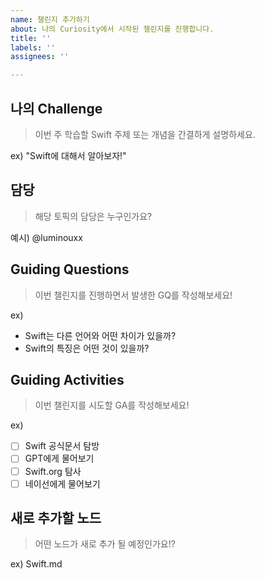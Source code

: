 ```yaml
---
name: 챌린지 추가하기
about: 나의 Curiosity에서 시작된 챌린지를 진행합니다.
title: ''
labels: ''
assignees: ''

---
```


## 나의 Challenge
> 이번 주 학습할 Swift 주제 또는 개념을 간결하게 설명하세요.

ex) "Swift에 대해서 알아보자!"


## 담당
> 해당 토픽의 담당은 누구인가요?

예시) @luminouxx


## Guiding Questions
> 이번 챌린지를 진행하면서 발생한 GQ를 작성해보세요!

ex) 
- Swift는 다른 언어와 어떤 차이가 있을까?
- Swift의 특징은 어떤 것이 있을까?


## Guiding Activities
> 이번 챌린지를 시도할 GA를 작성해보세요!

ex)
- [ ] Swift 공식문서 탐방
- [ ] GPT에게 물어보기
- [ ] Swift.org 탐사
- [ ] 네이선에게 물어보기

## 새로 추가할 노드
> 어떤 노드가 새로 추가 될 예정인가요!?

ex) Swift.md
